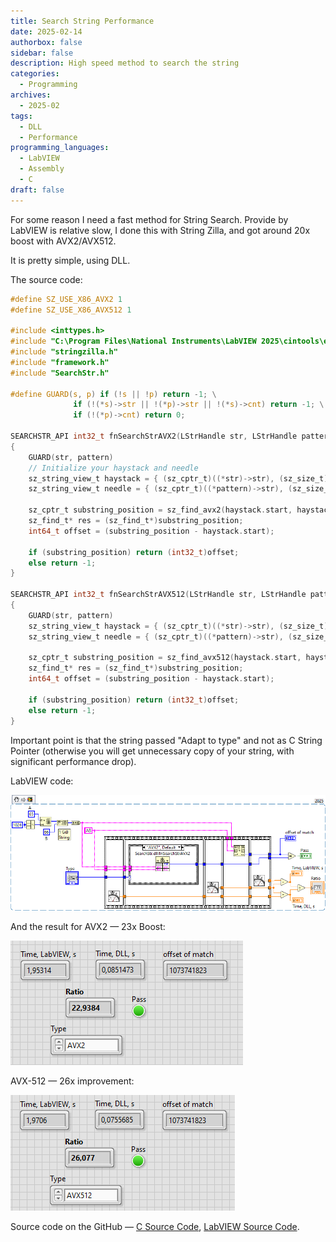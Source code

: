 ```yaml
---
title: Search String Performance
date: 2025-02-14
authorbox: false
sidebar: false
description: High speed method to search the string
categories:
  - Programming
archives:
  - 2025-02
tags:
  - DLL
  - Performance
programming_languages:
  - LabVIEW
  - Assembly
  - C
draft: false
---
```

For some reason I need a fast method for String Search. Provide by LabVIEW is relative slow, I done this with String Zilla, and got around 20x boost with AVX2/AVX512.
<!--more-->

It is pretty simple, using DLL.

The source code:

```c
#define SZ_USE_X86_AVX2 1
#define SZ_USE_X86_AVX512 1

#include <inttypes.h>
#include "C:\Program Files\National Instruments\LabVIEW 2025\cintools\extcode.h"
#include "stringzilla.h"
#include "framework.h"
#include "SearchStr.h"

#define GUARD(s, p) if (!s || !p) return -1; \
              if (!(*s)->str || !(*p)->str || !(*s)->cnt) return -1; \
              if (!(*p)->cnt) return 0;

SEARCHSTR_API int32_t fnSearchStrAVX2(LStrHandle str, LStrHandle pattern)
{
    GUARD(str, pattern)
    // Initialize your haystack and needle
    sz_string_view_t haystack = { (sz_cptr_t)((*str)->str), (sz_size_t)(*str)->cnt };
    sz_string_view_t needle = { (sz_cptr_t)((*pattern)->str), (sz_size_t)(*pattern)->cnt };
    
    sz_cptr_t substring_position = sz_find_avx2(haystack.start, haystack.length, needle.start, needle.length);
    sz_find_t* res = (sz_find_t*)substring_position;
    int64_t offset = (substring_position - haystack.start);

    if (substring_position) return (int32_t)offset;
    else return -1;
}

SEARCHSTR_API int32_t fnSearchStrAVX512(LStrHandle str, LStrHandle pattern)
{
    GUARD(str, pattern)
    sz_string_view_t haystack = { (sz_cptr_t)((*str)->str), (sz_size_t)(*str)->cnt };
    sz_string_view_t needle = { (sz_cptr_t)((*pattern)->str), (sz_size_t)(*pattern)->cnt };

    sz_cptr_t substring_position = sz_find_avx512(haystack.start, haystack.length, needle.start, needle.length);
    sz_find_t* res = (sz_find_t*)substring_position;
    int64_t offset = (substring_position - haystack.start);

    if (substring_position) return (int32_t)offset;
    else return -1;
}
```

Important point is that the string passed "Adapt to type" and not as C String Pointer (otherwise you will get unnecessary copy of your string, with significant performance drop).

LabVIEW code:

![](assets/search_snippet.png)

And the result for AVX2 — 23x Boost:

![image-20250214143546721](assets/image-20250214143546721.png)

AVX-512 — 26x improvement:

![image-20250214143613724](assets/image-20250214143613724.png)

Source code on the GitHub — [С Source Code](https://github.com/AndrDm/LabVIEW-SlowString-Search/tree/main/SearchStringSource), [LabVIEW Source Code](https://github.com/AndrDm/LabVIEW-SlowString-Search/tree/main/SearchStringBenchmark).

